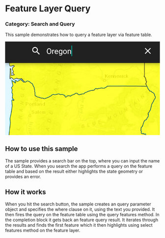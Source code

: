 # Feature Layer Query
### Category: Search and Query
This sample demonstrates how to query a feature layer via feature table.

![Feature Layer Query App](feature-layer-query.png)

## How to use this sample
The sample provides a search bar on the top, where you can input the name of a US State. When you search the app performs a query on the feature table and based on the result either highlights the state geometry or provides an error.

## How it works
When you hit the search button, the sample creates an query parameter object and specifies the where clause on it, using the text you provided. It then fires the query on the feature table using the query features method. In the completion block it gets back an feature query result. It iterates through the results and finds the first  feature which it then highlights using select features method on the feature layer.
